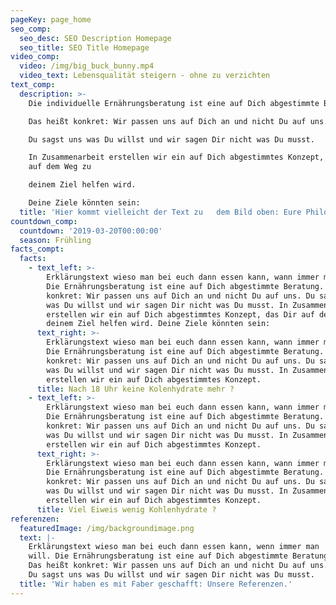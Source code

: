 ```yaml
---
pageKey: page_home
seo_comp:
  seo_desc: SEO Description Homepage
  seo_title: SEO Title Homepage
video_comp:
  video: /img/big_buck_bunny.mp4
  video_text: Lebensqualität steigern - ohne zu verzichten
text_comp:
  description: >-
    Die individuelle Ernährungsberatung ist eine auf Dich abgestimmte Beratung. 

    Das heißt konkret: Wir passen uns auf Dich an und nicht Du auf uns.

    Du sagst uns was Du willst und wir sagen Dir nicht was Du musst. 

    In Zusammenarbeit erstellen wir ein auf Dich abgestimmtes Konzept, das Dir
    auf dem Weg zu 

    deinem Ziel helfen wird. 

    Deine Ziele könnten sein:
  title: 'Hier kommt vielleicht der Text zu   dem Bild oben: Eure Philosophie?'
countdown_comp:
  countdown: '2019-03-20T00:00:00'
  season: Frühling
facts_compt:
  facts:
    - text_left: >-
        Erklärungstext wieso man bei euch dann essen kann, wann immer man will.
        Die Ernährungsberatung ist eine auf Dich abgestimmte Beratung. Das heißt
        konkret: Wir passen uns auf Dich an und nicht Du auf uns. Du sagst uns
        was Du willst und wir sagen Dir nicht was Du musst. In Zusammenarbeit
        erstellen wir ein auf Dich abgestimmtes Konzept, das Dir auf dem Weg zu
        deinem Ziel helfen wird. Deine Ziele könnten sein:
      text_right: >-
        Erklärungstext wieso man bei euch dann essen kann, wann immer man will.
        Die Ernährungsberatung ist eine auf Dich abgestimmte Beratung. Das heißt
        konkret: Wir passen uns auf Dich an und nicht Du auf uns. Du sagst uns
        was Du willst und wir sagen Dir nicht was Du musst. In Zusammenarbeit
        erstellen wir ein auf Dich abgestimmtes Konzept.
      title: Nach 18 Uhr keine Kolenhydrate mehr ?
    - text_left: >-
        Erklärungstext wieso man bei euch dann essen kann, wann immer man will.
        Die Ernährungsberatung ist eine auf Dich abgestimmte Beratung. Das heißt
        konkret: Wir passen uns auf Dich an und nicht Du auf uns. Du sagst uns
        was Du willst und wir sagen Dir nicht was Du musst. In Zusammenarbeit
        erstellen wir ein auf Dich abgestimmtes Konzept.
      text_right: >-
        Erklärungstext wieso man bei euch dann essen kann, wann immer man will.
        Die Ernährungsberatung ist eine auf Dich abgestimmte Beratung. Das heißt
        konkret: Wir passen uns auf Dich an und nicht Du auf uns. Du sagst uns
        was Du willst und wir sagen Dir nicht was Du musst. In Zusammenarbeit
        erstellen wir ein auf Dich abgestimmtes Konzept.
      title: Viel Eiweis wenig Kohlenhydrate ?
referenzen:
  featuredImage: /img/backgroundimage.png
  text: |-
    Erklärungstext wieso man bei euch dann essen kann, wenn immer man
    will. Die Ernährungsberatung ist eine auf Dich abgestimmte Beratung.
    Das heißt konkret: Wir passen uns auf Dich an und nicht Du auf uns.
    Du sagst uns was Du willst und wir sagen Dir nicht was Du musst.
  title: 'Wir haben es mit Faber geschafft: Unsere Referenzen.'
---
```



